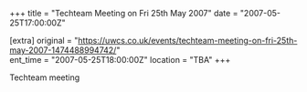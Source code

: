 +++
title = "Techteam Meeting on Fri 25th May 2007"
date = "2007-05-25T17:00:00Z"

[extra]
original = "https://uwcs.co.uk/events/techteam-meeting-on-fri-25th-may-2007-1474488994742/"    
ent_time = "2007-05-25T18:00:00Z"
location = "TBA"
+++

Techteam meeting

